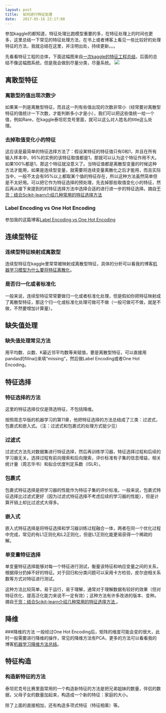 ```yaml
---
layout: post
title:  如何进行特征处理
date:   2017-05-16 22:17:00
---
```

参加kaggle的都知道，特征处理比跑模型重要的多，在特征处理上的时间也更多，这里总结一下常见的特征处理方法，在书上或者博客上看见一些比较好的处理特征的方法，我就总结在这里，并注明出处，持续更新。。。

先看看特征工程的总体，下面这幅图来自[一次kaggle的特征工程总结](http://www.jianshu.com/p/01a2647b43bc)，后面的总结不像这幅图系统，但是我会做到尽量分类，尽量系统。
![](http://images2015.cnblogs.com/blog/798143/201705/798143-20170516111744244-1343315599.png)



## 离散型特征
### 离散型的值出现次数少
如果某一列是离散型特征，而且这一列有些值出现的次数非常小（经常要对离散型特征的值统计一下次数，才能判断多小才是小），我们可以把这些值统一给一个值，例如Rare，在kaggle泰坦尼克号里面，就可以这么对人姓名的title这么处理。

### 去掉取值变化小的特征
这应该是最简单的特征选择方法了：假设某特征的特征值只有0和1，并且在所有输入样本中，95%的实例的该特征取值都是1，那就可以认为这个特征作用不大。如果100%都是1，那这个特征就没意义了。当特征值都是离散型变量的时候这种方法才能用，如果是连续型变量，就需要将连续变量离散化之后才能用，而且实际当中，一般不太会有95%以上都取某个值的特征存在，所以这种方法虽然简单但是不太好用。可以把它作为特征选择的预处理，先去掉那些取值变化小的特征，然后再从接下来提到的的特征选择方法中选择合适的进行进一步的特征选择。摘自[干货：结合Scikit-learn介绍几种常用的特征选择方法 ](http://blog.csdn.net/woaidapaopao/article/details/62461380)


### Label Encoding vs One Hot Encoding
参加我的这篇博客[Label Encoding vs One Hot Encoding](http://www.cnblogs.com/-Sai-/p/6708205.html)

## 连续型特征
### 连续型特征映射成离散型
连续型特征在kaggle里常常被映射成离散型特征，具体的分析可以看我的博客[机器学习模型为什么要将特征离散化](http://www.cnblogs.com/-Sai-/p/6707327.html)。

### 是否归一化或者标准化
一般来说，连续型特征常常要做归一化或者标准化处理，但是假如你把特征映射成了离散型特征，那这个归一化或标准化处理可做可不做（一般可做可不做，就是不做，不然要增加计算量）。

## 缺失值处理
### 缺失值处理常见方法
用平均数、众数、K最近邻平均数等来赋值，要是离散型特征，可以直接用pandas的fillna()来填“missing”，然后做Label Encoding或者One Hot Encoding。

## 特征选择
### 特征选择的方法
这里的特征选择仅仅是筛选特征，不包括降维。

按照周志华版的机器学习的第11章，他把特征选择的方法总结成了三类：过滤式，包裹式和嵌入式。（注：过滤式和包裹式的处理方式挺少见）

### 过滤式
过滤式方法先对数据集进行特征选择，然后再训练学习器，特征选择过程和后续的学习器无关。选择过程有前向搜索和后向搜索，评价标准有子集的信息增益，相关统计量（周志华书）和拟合优度判定系数（ISLR）。

### 包裹式
包裹式特征选择是把学习器的性能作为特征子集的评价标准。一般来说，包裹式特征选择比过滤式更好（因为过滤式特征选择不考虑后续的学习器的性能），但是计算开销上却比过滤式大得多。


### 嵌入式
嵌入式特征选择是将特征选择和学习器训练过程融合一体，两者在同一个优化过程中完成，常见的有L1正则化和L2正则化，但是L1正则化能更易获得一个稀疏的解。

### 单变量特征选择
单变量特征选择能够对每一个特征进行测试，衡量该特征和响应变量之间的关系，根据得分扔掉不好的特征。对于回归和分类问题可以采用卡方检验，皮尔逊相关系数等方式对特征进行测试。

这种方法比较简单，易于运行，易于理解，通常对于理解数据有较好的效果（但对特征优化、提高泛化能力来说不一定有效）；这种方法有许多改进的版本、变种。摘自[干货：结合Scikit-learn介绍几种常用的特征选择方法 ](http://blog.csdn.net/woaidapaopao/article/details/62461380)。
## 降维
###降维的方法
一般经过One Hot Encoding后，矩阵的维度可能会变的很大，此时一般需要进行降维的操作，常见的降维方法有PCA，更多的方法可以看看我的博客[机器学习降维方法总结](http://www.cnblogs.com/-Sai-/p/6868534.html)。

## 特征构造
### 构造新特征的方法
泰坦尼克号比赛里面常用的一个构造新特征的方法是把兄弟姐妹的数量，伴侣的数据，父母子女的数量加起来，构造成一个新的特征：家庭的大小。

除了上面的直接相加，还有构造多项式特征（特征相乘）等。
